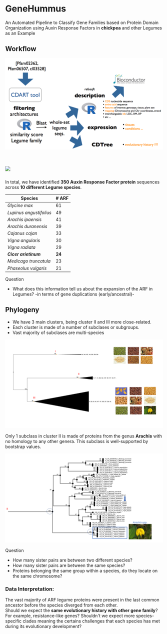 # GeneHummus

An Automated Pipeline to Classify Gene Families based on Protein Domain Organization using Auxin Response Factors in **chickpea** and other Legumes as an Example

## Workflow

![](figures/workflow.png)
# ![](aworkflow.png)


In total, we have identified **350 Auxin Response Factor protein** sequences across **10 different Legume species**. 

| Species  | # ARF |
|---------|----------------|
| *Glycine max* | 61     |
| *Lupinus angustifolius* | 49 |
| *Arachis ipaensis* | 41
| *Arachis duranensis* | 39
| *Cajanus cajan* |  33
| *Vigna angularis* | 30
| *Vigna radiata* | 29
| ***Cicer arietinum*** | **24**
| *Medicago truncatula* | 23 
| *Phaseolus vulgaris* | 21


Question  
* What does this information tell us about the expansion of the ARF in Legumes? -in terms of gene duplications (early/ancestral)-  


## Phylogeny  
* We have 3 main clusters, being cluster II and III more close-related. 
* Each cluster is made of a number of subclases or subgroups.   
* Vast majority of subclases are multi-species

![](figures/treeARF.png)

Only 1 subclass in cluster II is made of proteins from the genus **Arachis** with no homology to any other genera. This subclass is well-supported by bootstrap values. 

![](figures/arachisTree.png)


Question  
* How many sister pairs are between two different species?   
* How many sister pairs are between the same species?   
* Proteins belonging the same group within a species, do they locate on the same chromosome?  

### Data Interpretation: 
The vast majority of ARF legume proteins were present in the last common ancestor before the species diverged from each other.     
Should we expect the **same evolutionary history with other gene family**? For example, resistance-like genes? Shouldn't we expect more species-specific clades meaning the certains challenges that each species has met during its evolutionary development?
